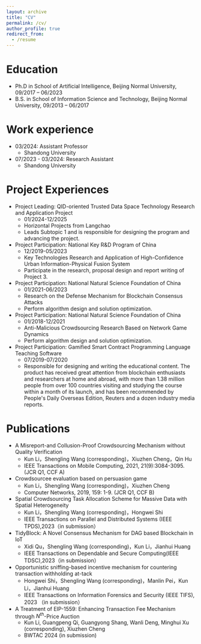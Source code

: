 ```yaml
---
layout: archive
title: "CV"
permalink: /cv/
author_profile: true
redirect_from:
  - /resume
---
```


Education
======
* Ph.D in School of Artificial Intelligence, Beijing Normal University, 09/2017 – 06/2023
* B.S. in School of Information Science and Technology, Beijing Normal University, 09/2013 – 06/2017

Work experience
======
* 03/2024: Assistant Professor
  * Shandong University
* 07/2023 - 03/2024: Research Assistant
  * Shandong University

Project Experiences
=====
* Project Leading: QID-oriented Trusted Data Space Technology Research and Application Project
  * 01/2024-12/2025
  * Horizontal Projects from Langchao
  * Leads Subtopic 1 and is responsible for designing the program and advancing the project.
* Project Participation: National Key R&D Program of China
  * 12/2019-05/2023
  * Key Technologies Research and Application of High-Confidence Urban Information-Physical Fusion System 
  * Participate in the research, proposal design and report writing of Project 3.
* Project Participation: National Natural Science Foundation of China
  * 01/2021-06/2023
  * Research on the Defense Mechanism for Blockchain Consensus Attacks
  * Perform algorithm design and solution optimization.
* Project Participation: National Natural Science Foundation of China
  * 01/2018-12/2021
  * Anti-Malicious Crowdsourcing Research Based on Network Game Dynamics
  * Perform algorithm design and solution optimization.
* Project Participation: Gamified Smart Contract Programming Language Teaching Software
  * 07/2019-07/2020
  * Responsible for designing and writing the educational content. The product has received great attention from blockchain enthusiasts and researchers at home and abroad, with more than 1.38 million people from over 100 countries visiting and studying the course within a month of its launch, and has been recommended by People's Daily Overseas Edition, Reuters and a dozen industry media reports.
  
Publications
======
* A Misreport-and Collusion-Proof Crowdsourcing Mechanism without Quality Verification
  * Kun Li，Shengling Wang (corresponding)，Xiuzhen Cheng，Qin Hu
  * IEEE Transactions on Mobile Computing, 2021, 21(9):3084-3095. (JCR Q1, CCF A)
* Crowdsourcee evaluation based on persuasion game
  * Kun Li，Shengling Wang (corresponding)，Xiuzhen Cheng
  * Computer Networks, 2019, 159: 1-9. (JCR Q1, CCF B)
* Spatial Crowdsourcing Task Allocation Scheme for Massive Data with Spatial Heterogeneity
  * Kun Li，Shengling Wang (corresponding)，Hongwei Shi
  * IEEE Transactions on Parallel and Distributed Systems (IEEE TPDS),2023（in submission）
* TidyBlock: A Novel Consensus Mechanism for DAG based Blockchain in IoT
  * Xidi Qu，Shengling Wang (corresponding)，Kun Li，Jianhui Huang
  * IEEE Transactions on Dependable and Secure Computing(IEEE TDSC),2023（in submission）
* Opportunistic sniffing-based incentive mechanism for countering transaction withholding at-tack
  * Hongwei Shi，Shengling Wang (corresponding)，Manlin Pei，Kun Li，Jianhui Huang
  * IEEE Transactions on Information Forensics and Security (IEEE TIFS), 2023 （in submission）
* A Treatment of EIP-1559: Enhancing Transaction Fee Mechanism through $N^{th}$-Price Auction
  * Kun Li, Guangpeng Qi, Guangyong Shang, Wanli Deng, Minghui Xu (corresponding), Xiuzhen Cheng
  * BWTAC 2024 (in submission)
